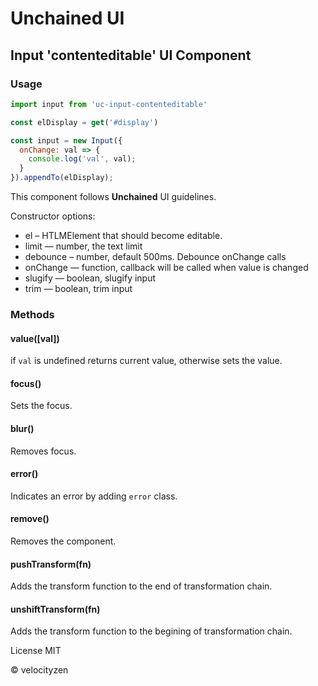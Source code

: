 # Unchained UI

## Input 'contenteditable' UI Component

### Usage

```js
import input from 'uc-input-contenteditable'

const elDisplay = get('#display')

const input = new Input({
  onChange: val => {
    console.log('val', val);
  }
}).appendTo(elDisplay);

```

This component follows **Unchained** UI guidelines.

Constructor options:

* el – HTLMElement that should become editable.
* limit — number, the text limit
* debounce – number, default 500ms. Debounce onChange calls
* onChange — function, callback will be called when value is changed
* slugify — boolean, slugify input
* trim — boolean, trim input

### Methods

#### value([val])

if `val` is undefined returns current value, otherwise sets the value.

#### focus()

Sets the focus.

#### blur()

Removes focus.

#### error()

Indicates an error by adding `error` class.

#### remove()

Removes the component.

#### pushTransform(fn)

Adds the transform function to the end of transformation chain.

#### unshiftTransform(fn)

Adds the transform function to the begining of transformation chain.

License MIT

© velocityzen


